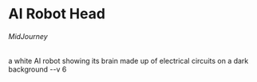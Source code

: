 # AI Robot Head

###### MidJourney

a white AI robot showing its brain made up of electrical circuits on a dark background --v 6

<!-- https://cdn.midjourney.com/f28cec03-2468-4707-9cdf-6b386edfa6cf/0_3.png -->
